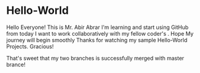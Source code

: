 # Hello-World

Hello Everyone!
This is Mr. Abir Abrar
I'm learning and start using GitHub from today
I want to work collaboratively with my fellow coder's . 
Hope My journey will begin smoothly
Thanks for watching my sample Hello-World Projects.
Gracious!


That's sweet that my two branches is successfully merged with master brance!
